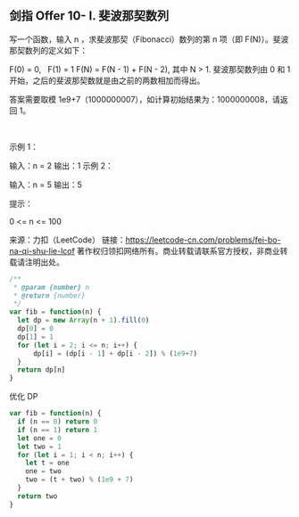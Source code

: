 ## 剑指 Offer 10- I. 斐波那契数列

写一个函数，输入 n ，求斐波那契（Fibonacci）数列的第 n 项（即 F(N)）。斐波那契数列的定义如下：

F(0) = 0,   F(1) = 1
F(N) = F(N - 1) + F(N - 2), 其中 N > 1.
斐波那契数列由 0 和 1 开始，之后的斐波那契数就是由之前的两数相加而得出。

答案需要取模 1e9+7（1000000007），如计算初始结果为：1000000008，请返回 1。

 

示例 1：

输入：n = 2
输出：1
示例 2：

输入：n = 5
输出：5
 

提示：

0 <= n <= 100

来源：力扣（LeetCode）
链接：https://leetcode-cn.com/problems/fei-bo-na-qi-shu-lie-lcof
著作权归领扣网络所有。商业转载请联系官方授权，非商业转载请注明出处。

```js
/**
 * @param {number} n
 * @return {number}
 */
var fib = function(n) {
  let dp = new Array(n + 1).fill(0)
  dp[0] = 0
  dp[1] = 1
  for (let i = 2; i <= n; i++) {
      dp[i] = (dp[i - 1] + dp[i - 2]) % (1e9+7)
  }
  return dp[n]
}
```

优化 DP

```js
var fib = function(n) {
  if (n == 0) return 0
  if (n == 1) return 1
  let one = 0
  let two = 1
  for (let i = 1; i < n; i++) {
    let t = one
    one = two
    two = (t + two) % (1e9 + 7)
  }
  return two
}
```